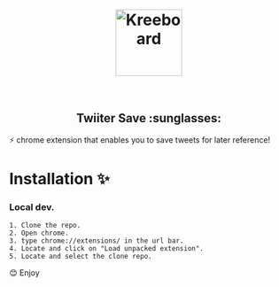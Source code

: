 <h1 align="center">
	<img width="120" height="120" src="https://cdn.rawgit.com/Casprine/twitter-save/5c0b6ab6/img/logo.png" alt="Kreeboard">
	<br>
	<br>
</h1>

  <h2 align="center"> Twiiter Save :sunglasses: </h2>

:zap:  chrome extension that enables you to save tweets for later reference!


# Installation :sparkles:
 ### Local dev.
 	1. Clone the repo.
 	2. Open chrome.
 	3. type chrome://extensions/ in the url bar.
 	4. Locate and click on "Load unpacked extension".
 	5. Locate and select the clone repo.

:blush: Enjoy
